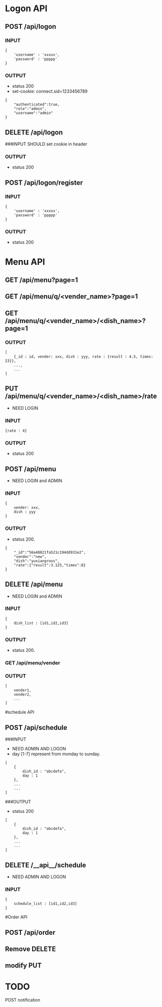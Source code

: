 # Logon API

## POST /__api__/logon

### INPUT

~~~
{
    'username' : 'xxxxx',
    'password' : 'ppppp'
}
~~~

### OUTPUT

* status 200
* set-cookie: connect.sid=1233456789

~~~
{
    "authenticated":true,
    "role":"admin",
    "username":"admin"
}
~~~


## DELETE /__api__/logon

###INPUT
SHOULD set cookie in header

### OUTPUT

* status 200

## POST /__api__/logon/register

### INPUT
~~~
{
    'username' : 'xxxxx',
    'password' : 'ppppp'
}
~~~

### OUTPUT

* status 200


# Menu API

## GET /__api__/menu?page=1
## GET /__api__/menu/q/\<vender_name\>?page=1
## GET /__api__/menu/q/\<vender_name\>/\<dish_name\>?page=1

### OUTPUT

~~~
[
    {_id : id, vender: xxx, dish : yyy, rate : {result : 4.5, times: 23}},
    ...,
    ...
]
~~~

## PUT /__api__/menu/q/\<vender_name\>/\<dish_name\>/rate

* NEED LOGIN

### INPUT

~~~
{rate : 4}
~~~

### OUTPUT
* status 200


## POST /__api__/menu

* NEED LOGIN and ADMIN

### INPUT

~~~   
{
    vender: xxx, 
    dish : yyy
}
~~~

### OUTPUT

* status 200.

~~~
{  
    "_id":"56a48821fa521c194dd931e2",
    "vender":"new",
    "dish":"yuxiangrous",
    "rate":{"result":3.125,"times":8}
}
~~~

## DELETE /__api__/menu

* NEED LOGIN and ADMIN

### INPUT

~~~
{
    dish_list : [id1,id2,id3]
}
~~~

### OUTPUT

* status 200.

### GET /__api__/menu/vender

### OUTPUT

~~~
[
    vender1,
    vender2,
    ...
]
~~~

#schedule API

## POST /__api__/schedule

###INPUT

* NEED ADMIN AND LOGON
* day [1-7] represent from monday to sunday.
~~~
[
    {
        dish_id : "abcdefa",
        day : 1
    },
    ...
    ...
]
~~~

###OUTPUT

* status 200

~~~
[
    {
        dish_id : "abcdefa",
        day : 1
    },
    ...
    ...
]
~~~

## DELETE /\_\_api\_\_/schedule

* NEED ADMIN AND LOGON

### INPUT

~~~
{
    schedule_list : [id1,id2,id3]
}
~~~


#Order API

## POST /__api__/order

## Remove DELETE     

## modify PUT


# TODO
POST notification
